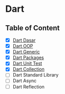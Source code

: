 # Dart

## Table of Content

- [x] [Dart Dasar](Dart%20Dasar)
- [x] [Dart OOP](Dart%20OOP)
- [x] [Dart Generic](Dart%20Generic)
- [x] [Dart Packages](Dart%20Packages)
- [x] [Dart Unit Test](Dart%20Unit%20Test)
- [x] [Dart Collection](Dart%20Collection)
- [ ] Dart Standard Library
- [ ] Dart Async
- [ ] Dart Reflection